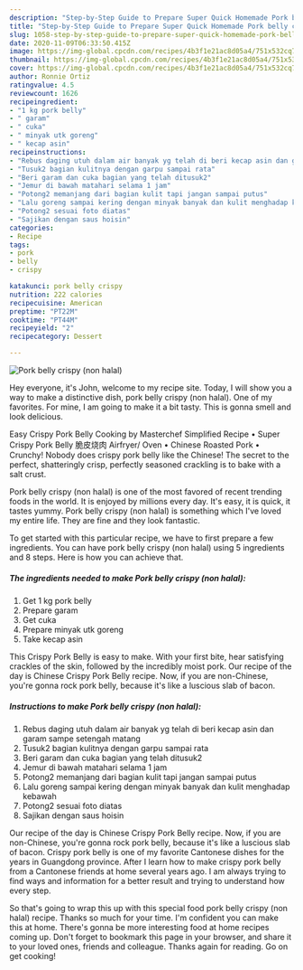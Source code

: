 ```yaml
---
description: "Step-by-Step Guide to Prepare Super Quick Homemade Pork belly crispy (non halal)"
title: "Step-by-Step Guide to Prepare Super Quick Homemade Pork belly crispy (non halal)"
slug: 1058-step-by-step-guide-to-prepare-super-quick-homemade-pork-belly-crispy-non-halal
date: 2020-11-09T06:33:50.415Z
image: https://img-global.cpcdn.com/recipes/4b3f1e21ac8d05a4/751x532cq70/pork-belly-crispy-non-halal-foto-resep-utama.jpg
thumbnail: https://img-global.cpcdn.com/recipes/4b3f1e21ac8d05a4/751x532cq70/pork-belly-crispy-non-halal-foto-resep-utama.jpg
cover: https://img-global.cpcdn.com/recipes/4b3f1e21ac8d05a4/751x532cq70/pork-belly-crispy-non-halal-foto-resep-utama.jpg
author: Ronnie Ortiz
ratingvalue: 4.5
reviewcount: 1626
recipeingredient:
- "1 kg pork belly"
- " garam"
- " cuka"
- " minyak utk goreng"
- " kecap asin"
recipeinstructions:
- "Rebus daging utuh dalam air banyak yg telah di beri kecap asin dan garam sampe setengah matang"
- "Tusuk2 bagian kulitnya dengan garpu sampai rata"
- "Beri garam dan cuka bagian yang telah ditusuk2"
- "Jemur di bawah matahari selama 1 jam"
- "Potong2 memanjang dari bagian kulit tapi jangan sampai putus"
- "Lalu goreng sampai kering dengan minyak banyak dan kulit menghadap kebawah"
- "Potong2 sesuai foto diatas"
- "Sajikan dengan saus hoisin"
categories:
- Recipe
tags:
- pork
- belly
- crispy

katakunci: pork belly crispy 
nutrition: 222 calories
recipecuisine: American
preptime: "PT22M"
cooktime: "PT44M"
recipeyield: "2"
recipecategory: Dessert

---
```



![Pork belly crispy (non halal)](https://img-global.cpcdn.com/recipes/4b3f1e21ac8d05a4/751x532cq70/pork-belly-crispy-non-halal-foto-resep-utama.jpg)

Hey everyone, it's John, welcome to my recipe site. Today, I will show you a way to make a distinctive dish, pork belly crispy (non halal). One of my favorites. For mine, I am going to make it a bit tasty. This is gonna smell and look delicious.

Easy Crispy Pork Belly Cooking by Masterchef Simplified Recipe • Super Crispy Pork Belly 脆皮烧肉 Airfryer/ Oven • Chinese Roasted Pork • Crunchy! Nobody does crispy pork belly like the Chinese! The secret to the perfect, shatteringly crisp, perfectly seasoned crackling is to bake with a salt crust.

Pork belly crispy (non halal) is one of the most favored of recent trending foods in the world. It is enjoyed by millions every day. It's easy, it is quick, it tastes yummy. Pork belly crispy (non halal) is something which I've loved my entire life. They are fine and they look fantastic.


To get started with this particular recipe, we have to first prepare a few ingredients. You can have pork belly crispy (non halal) using 5 ingredients and 8 steps. Here is how you can achieve that.

<!--inarticleads1-->

##### The ingredients needed to make Pork belly crispy (non halal):

1. Get 1 kg pork belly
1. Prepare  garam
1. Get  cuka
1. Prepare  minyak utk goreng
1. Take  kecap asin


This Crispy Pork Belly is easy to make. With your first bite, hear satisfying crackles of the skin, followed by the incredibly moist pork. Our recipe of the day is Chinese Crispy Pork Belly recipe. Now, if you are non-Chinese, you&#39;re gonna rock pork belly, because it&#39;s like a luscious slab of bacon. 

<!--inarticleads2-->

##### Instructions to make Pork belly crispy (non halal):

1. Rebus daging utuh dalam air banyak yg telah di beri kecap asin dan garam sampe setengah matang
1. Tusuk2 bagian kulitnya dengan garpu sampai rata
1. Beri garam dan cuka bagian yang telah ditusuk2
1. Jemur di bawah matahari selama 1 jam
1. Potong2 memanjang dari bagian kulit tapi jangan sampai putus
1. Lalu goreng sampai kering dengan minyak banyak dan kulit menghadap kebawah
1. Potong2 sesuai foto diatas
1. Sajikan dengan saus hoisin


Our recipe of the day is Chinese Crispy Pork Belly recipe. Now, if you are non-Chinese, you&#39;re gonna rock pork belly, because it&#39;s like a luscious slab of bacon. Crispy pork belly is one of my favorite Cantonese dishes for the years in Guangdong province. After I learn how to make crispy pork belly from a Cantonese friends at home several years ago. I am always trying to find ways and information for a better result and trying to understand how every step. 

So that's going to wrap this up with this special food pork belly crispy (non halal) recipe. Thanks so much for your time. I'm confident you can make this at home. There's gonna be more interesting food at home recipes coming up. Don't forget to bookmark this page in your browser, and share it to your loved ones, friends and colleague. Thanks again for reading. Go on get cooking!
